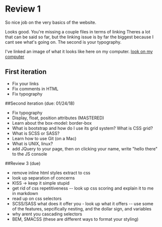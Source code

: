 # Review 1 

So nice job on the very basics of the website.

Looks good.
You're missing a couple files in terms of linking
Theres a lot that can be said so far, but the linking issue is by far the biggest because I cant see what's going on. The second is your typography.

I've linked an image of what it looks like here on my computer.
[look on my computer](https://imgur.com/a/Zlt45)

## First iteration
* Fix your links
* Fix comments in HTML
* Fix typography

##Second iteration (due: 01/24/18)
* Fix typography
* Display, float, position attributes (MASTERED)
* Learn about the box-model: border-box
* What is bootstrap and how do I use its grid system? What is CSS grid?
* What is SCSS or SASS?
* Learn how to use Git (on a Mac)
* What is UNIX, linux? 
* add JQuery to your page, then on clicking your name, write "hello there" to the JS console

##Review 3 (due)
* remove inline html styles extract to css
* look up separation of concerns
* KISS -> keep it simple stupid
* get rid of css repetitiveness -- look up css scoring and explain it to me in markdown
* read up on css selectors
* SCSS/SASS what does it offer you - look up what it offers -- use some of the features, sepcifically nesting, and the dollar sign, and variables 
* why arent you cascading selectors
* BEM, SMACSS (these are different ways to format your styling)





